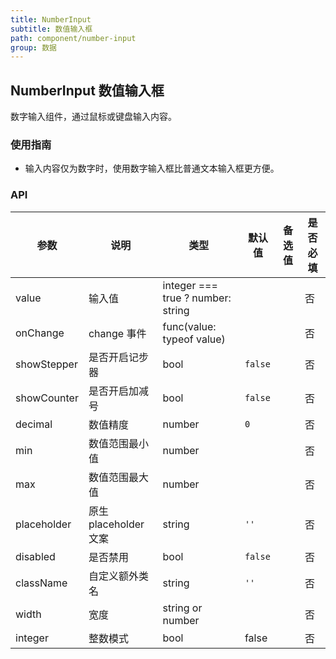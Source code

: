 ```yaml
---
title: NumberInput
subtitle: 数值输入框
path: component/number-input
group: 数据
---
```


## NumberInput 数值输入框

数字输入组件，通过鼠标或键盘输入内容。

### 使用指南

- 输入内容仅为数字时，使用数字输入框比普通文本输入框更方便。

### API

| 参数        | 说明                  | 类型                              | 默认值  | 备选值 | 是否必填 |
| ----------- | --------------------- | --------------------------------- | ------- | ------ | -------- |
| value       | 输入值                | integer === true ? number: string |         |        | 否       |
| onChange    | change 事件           | func(value: typeof value)         |         |        | 否       |
| showStepper | 是否开启记步器        | bool                              | `false` |        | 否       |
| showCounter | 是否开启加减号        | bool                              | `false` |        | 否       |
| decimal     | 数值精度              | number                            | `0`     |        | 否       |
| min         | 数值范围最小值        | number                            |         |        | 否       |
| max         | 数值范围最大值        | number                            |         |        | 否       |
| placeholder | 原生 placeholder 文案 | string                            | `''`    |        | 否       |
| disabled    | 是否禁用              | bool                              | `false` |        | 否       |
| className   | 自定义额外类名        | string                            | `''`    |        | 否       |
| width       | 宽度                  | string or number                  |         |        | 否       |
| integer     | 整数模式              | bool                              | false   |        | 否       |

<style>
.zent-number-input {
  width: 200px;
  margin-bottom: 20px;
}
</style>
